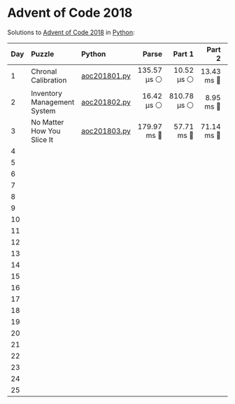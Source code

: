 # Advent of Code 2018

Solutions to [Advent of Code 2018](https://adventofcode.com/2018/) in [Python](https://www.python.org/):

| Day  | Puzzle                      | Python                                                      |       Parse |      Part 1 |     Part 2 |       Total |
| :--- | :-------------------------- | :---------------------------------------------------------- | ----------: | ----------: | ---------: | ----------: |
| 1    | Chronal Calibration         | [aoc201801.py](01_chronal_calibration/aoc201801.py)         | 135.57 μs ⚪️ |  10.52 μs ⚪️ | 13.43 ms 🔵 |  13.57 ms 🔵 |
| 2    | Inventory Management System | [aoc201802.py](02_inventory_management_system/aoc201802.py) |  16.42 μs ⚪️ | 810.78 μs ⚪️ |  8.95 ms 🔵 |   9.77 ms 🔵 |
| 3    | No Matter How You Slice It  | [aoc201803.py](03_no_matter_how_you_slice_it/aoc201803.py)  | 179.97 ms 🔵 |  57.71 ms 🔵 | 71.14 ms 🔵 | 308.82 ms 🔵 |
| 4    |                             |                                                             |             |             |            |             |
| 5    |                             |                                                             |             |             |            |             |
| 6    |                             |                                                             |             |             |            |             |
| 7    |                             |                                                             |             |             |            |             |
| 8    |                             |                                                             |             |             |            |             |
| 9    |                             |                                                             |             |             |            |             |
| 10   |                             |                                                             |             |             |            |             |
| 11   |                             |                                                             |             |             |            |             |
| 12   |                             |                                                             |             |             |            |             |
| 13   |                             |                                                             |             |             |            |             |
| 14   |                             |                                                             |             |             |            |             |
| 15   |                             |                                                             |             |             |            |             |
| 16   |                             |                                                             |             |             |            |             |
| 17   |                             |                                                             |             |             |            |             |
| 18   |                             |                                                             |             |             |            |             |
| 19   |                             |                                                             |             |             |            |             |
| 20   |                             |                                                             |             |             |            |             |
| 21   |                             |                                                             |             |             |            |             |
| 22   |                             |                                                             |             |             |            |             |
| 23   |                             |                                                             |             |             |            |             |
| 24   |                             |                                                             |             |             |            |             |
| 25   |                             |                                                             |             |             |            |             |
